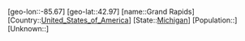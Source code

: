 ﻿---
location: [42.97,-85.67]
type: City
tags:
- geo/City


SpocWebEntityId: 30540
isDeleted: false
confidential: public

---
[geo-lon::-85.67]
[geo-lat::42.97]
[name::Grand Rapids]
[Country::[United_States_of_America](geo/Continent/North-America/United_States_of_America.md)]
[State::[Michigan](geo/Continent/North-America/United_States_of_America/Michigan.md)]
[Population::]
[Unknown::]

